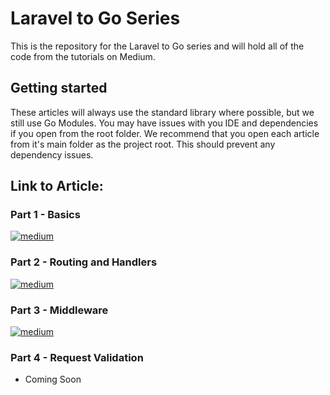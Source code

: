 # Laravel to Go Series
This is the repository for the Laravel to Go series and will hold all of the code from the tutorials on Medium.

## Getting started
These articles will always use the standard library where possible, but we still use Go Modules. You may have issues with you IDE and dependencies if you open from the root folder.
We recommend that you open each article from it's main folder as the project root. This should prevent any dependency issues.

## Link to Article:

### Part 1 - Basics
[![medium](https://img.shields.io/badge/Medium-12100E?style=for-the-badge&logo=medium&logoColor=white)](https://medium.com/geekculture/laravel-to-go-part-1-basics-502fb236fdf0)


### Part 2 - Routing and Handlers
[![medium](https://img.shields.io/badge/Medium-12100E?style=for-the-badge&logo=medium&logoColor=white)](https://medium.com/geekculture/laravel-to-go-part-2-routing-and-handlers-1303d8f529a5)

### Part 3 - Middleware
[![medium](https://img.shields.io/badge/Medium-12100E?style=for-the-badge&logo=medium&logoColor=white)](https://medium.com/geekculture/larvel-to-go-part-3-middleware-and-requst-validation-610e57b6e85f)

### Part 4 - Request Validation
- Coming Soon